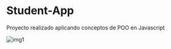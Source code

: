# Student-App
Proyecto realizado aplicando conceptos de POO en Javascript

![img1](https://i.postimg.cc/VNCJYQj0/imagen-2022-09-05-135953257.png)

